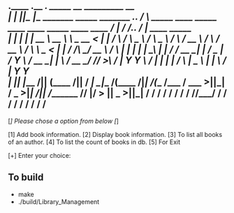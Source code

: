
.____     .__ ___.                                      _____                                                                     __      _________                 __                    
|    |    |__|\_ |__ _______ _____  _______  ___.__.   /     \  _____     ____  _____     ____    ____    _____    ____    ____ _/  |_   /   _____/___.__.  _______/  |_   ____    _____  
|    |    |  | | __ \\_  __ \\__  \ \_  __ \<   |  |  /  \ /  \ \__  \   /    \ \__  \   / ___\ _/ __ \  /     \ _/ __ \  /    \\   __\  \_____  \<   |  | /  ___/\   __\_/ __ \  /     \ 
|    |___ |  | | \_\ \|  | \/ / __ \_|  | \/ \___  | /    Y    \ / __ \_|   |  \ / __ \_/ /_/  >\  ___/ |  Y Y  \\  ___/ |   |  \|  |    /        \\___  | \___ \  |  |  \  ___/ |  Y Y  \
|_______ \|__| |___  /|__|   (____  /|__|    / ____| \____|__  /(____  /|___|  /(____  /\___  /  \___  >|__|_|  / \___  >|___|  /|__|   /_______  // ____|/____  > |__|   \___  >|__|_|  /
        \/         \/             \/         \/              \/      \/      \/      \//_____/       \/       \/      \/      \/                \/ \/          \/             \/       \/ 
----------------------------------------------------------------------------------------------------------------------------------------------------------------------------------------------
[*] Please chose a option from below [*]

[1] Add book information.
[2] Display book information.
[3] To list all books of an author.
[4] To list the count of books in db.
[5] For Exit

[+] Enter your choice: 

## **To build**
 - make
 - ./build/Library_Management


